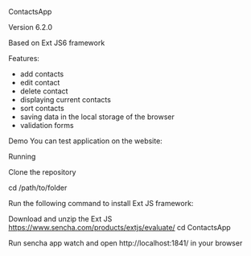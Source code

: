 ContactsApp

Version 6.2.0

Based on Ext JS6 framework

Features:
- add contacts
- edit contact
- delete contact
- displaying current contacts
- sort contacts
- saving data in the local storage of the browser
- validation forms 

Demo
You can test application on the website: 

Running 

Clone the repository

cd /path/to/folder

Run the following command to install Ext JS framework:

Download and unzip the Ext JS https://www.sencha.com/products/extjs/evaluate/
cd ContactsApp

Run sencha app watch and open http://localhost:1841/ in your browser
